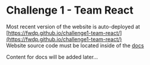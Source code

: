 # Challenge 1 - Team React

Most recent version of the website is auto-deployed at [https://fwdp.github.io/challenge1-team-react/](https://fwdp.github.io/challenge1-team-react/) <br>
Website source code must be located inside of the [docs](https://fwdp.github.io/challenge1-team-react/docs/)

Content for docs will be added later...
